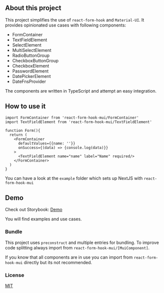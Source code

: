 ## About this project

This project simplifies the use of `react-form-hook` and `Material-UI`. It provides opinionated use cases with following
components:

* FormContainer
* TextFieldElement
* SelectElement
* MultiSelectElement
* RadioButtonGroup
* CheckboxButtonGroup
* CheckboxElement
* PasswordElement
* DatePickerElement
* DateFnsProvider

The components are written in TypeScript and attempt an easy integration.

## How to use it

```
import FormContainer from 'react-form-hook-mui/FormContainer'
import TextFieldElement from 'react-form-hook-mui/TextFieldElement'

function Form(){
  return (
    <FormContainer 
      defaultValues={{name: ''}}
      onSuccess={(data) => {console.log(data)}}
    >
      <TextFieldElement name="name" label="Name" required/>
    </FormContainer>
  )
}
```

You can have a look at the `example` folder which sets up NextJS with `react-form-hook-mui`

## Demo

Check out Storybook: [Demo](https://react-hook-form-material-ui.now.sh/)

You will find examples and use cases.

### Bundle

This project uses `preconstruct` and multiple entries for bundling. To improve code splitting always import
from `react-form-hook-mui/[MuiComponent]`.

If you know that all components are in use you can import from `react-form-hook-mui` directly but its not recommended.

### License

[MIT](./LICENSE)
